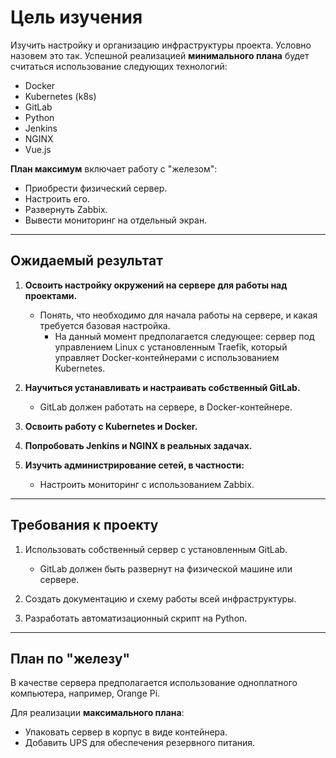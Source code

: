 # Цель изучения

Изучить настройку и организацию инфраструктуры проекта. Условно назовем это так. Успешной реализацией **минимального плана** будет считаться использование следующих технологий:
- Docker
- Kubernetes (k8s)
- GitLab
- Python
- Jenkins
- NGINX
- Vue.js

**План максимум** включает работу с "железом":
- Приобрести физический сервер.
- Настроить его.
- Развернуть Zabbix.
- Вывести мониторинг на отдельный экран.

---

## Ожидаемый результат

1. **Освоить настройку окружений на сервере для работы над проектами.**
   - Понять, что необходимо для начала работы на сервере, и какая требуется базовая настройка.
     - На данный момент предполагается следующее: сервер под управлением Linux с установленным Traefik, который управляет Docker-контейнерами с использованием Kubernetes.

2. **Научиться устанавливать и настраивать собственный GitLab.**
   - GitLab должен работать на сервере, в Docker-контейнере.

3. **Освоить работу с Kubernetes и Docker.**

4. **Попробовать Jenkins и NGINX в реальных задачах.**

5. **Изучить администрирование сетей, в частности:**
   - Настроить мониторинг с использованием Zabbix.

---

## Требования к проекту

1. Использовать собственный сервер с установленным GitLab.
   - GitLab должен быть развернут на физической машине или сервере.

2. Создать документацию и схему работы всей инфраструктуры.

3. Разработать автоматизационный скрипт на Python.

---

## План по "железу"

В качестве сервера предполагается использование одноплатного компьютера, например, Orange Pi.

Для реализации **максимального плана**:
- Упаковать сервер в корпус в виде контейнера.
- Добавить UPS для обеспечения резервного питания.



